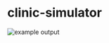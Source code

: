 # clinic-simulator

![example output](https://raw.githubusercontent.com/chi-feng/clinic-simulator/master/example.png)
